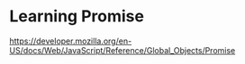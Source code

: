 # Learning Promise

https://developer.mozilla.org/en-US/docs/Web/JavaScript/Reference/Global_Objects/Promise

